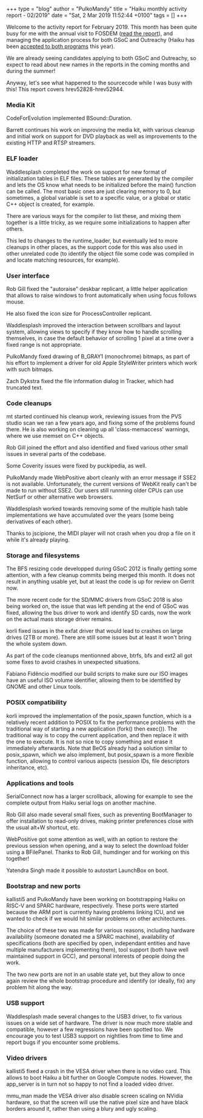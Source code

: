 +++
type = "blog"
author = "PulkoMandy"
title = "Haiku monthly activity report - 02/2019"
date = "Sat, 2 Mar 2019 11:52:44 +0100"
tags = []
+++

Welcome to the activity report for February 2019. This month has been quite busy
for me with the annual visit to FOSDEM (<a href="/conference/2019_fosdem_2019/">read the report</a>), and managing the application
process for both GSoC and Outreachy (Haiku has been <a href="/news/2019-02-26_haiku_gets_into_gsoc_and_outreachy/">accepted to both programs</a> this year).

We are already seeing candidates applying to both GSoC and Outreachy, so expect
to read about new names in the reports in the coming months and during the summer!

Anyway, let's see what happened to the sourcecode while I was busy with this!
This report covers hrev52828-hrev52944.

<h3>Media Kit</h3>

CodeForEvolution implemented BSound::Duration.

Barrett continues his work on improving the media kit, with various cleanup and
initial work on support for DVD playback as well as improvements to the existing
HTTP and RTSP streamers.

<h3>ELF loader</h3>

Waddlesplash completed the work on support for new format of initialization tables
in ELF files. These tables are generated by the compiler and lets the OS know
what needs to be initialized before the main() function can be called. The most
basic ones are just clearing memory to 0, but sometimes, a global variable is
set to a specific value, or a global or static C++ object is created, for example.

There are various ways for the compiler to list these, and mixing them together
is a little tricky, as we require some initializations to happen after others.

This led to changes to the runtime_loader, but eventually led to more cleanups
in other places, as the support code for this was also used in other unrelated
code (to identify the object file some code was compiled in and locate matching
resources, for example).

<h3>User interface</h3>

Rob Gill fixed the "autoraise" deskbar replicant, a little helper application
that allows to raise windows to front automatically when using focus follows mouse.

He also fixed the icon size for ProcessController replicant.

Waddlesplash improved the interaction between scrollbars and layout system, allowing
views to specify if they know how to handle scrolling themselves, in case the
default behavior of scrolling 1 pixel at a time over a fixed range is not appropriate.

PulkoMandy fixed drawing of B_GRAY1 (monochrome) bitmaps, as part of his effort
to implement a driver for old Apple StyleWriter printers which work with such bitmaps.

Zach Dykstra fixed the file information dialog in Tracker, which had truncated text.

<h3>Code cleanups</h3>

mt started continued his cleanup work, reviewing issues from the PVS studio scan
we ran a few years ago, and fixing some of the problems found there. He is also
working on cleaning up all 'class-memaccess' warnings, where we use memset on
C++ objects.

Rob Gill joined the effort and also identified and fixed various other small issues
in several parts of the codebase.

Some Coverity issues were fixed by puckipedia, as well.

PulkoMandy made WebPositive abort cleanly with an error message if SSE2 is not
available. Unfortunately, the current versions of WebKit really can't be made
to run without SSE2. Our users still runnning older CPUs can use NetSurf or other
alternative web browsers.

Waddlesplash worked towards removing some of the multiple hash table implementations
we have accumulated over the years (some being derivatives of each other).

Thanks to jscipione, the MIDI player will not crash when you drop a file on it
while it's already playing.

<h3>Storage and filesystems</h3>

The BFS resizing code developped during GSoC 2012 is finally getting some attention,
with a few cleanup commits being merged this month. It does not result in anything
usable yet, but at least the code is up for review on Gerrit now.

The more recent code for the SD/MMC drivers from GSoC 2018 is also being worked
on, the issue that was left pending at the end of GSoC was fixed, allowing the
bus driver to work and identify SD cards, now the work on the actual mass storage
driver remains.

korli fixed issues in the exfat driver that would lead to crashes on large drives
(2TB or more). There are still some issues but at least it won't bring the whole
system down.

As part of the code cleanups mentionned above, btrfs, bfs and ext2 all got some
fixes to avoid crashes in unexpected situations.

Fabiano Fidêncio modified our build scripts to make sure our ISO images have
an useful ISO volume identifier, allowing them to be identified by GNOME and
other Linux tools.

<h3>POSIX compatibility</h3>

korli improved the implementation of the posix_spawn function, which is a
relatively recent addition to POSIX to fix the performance problems with the
traditional way of starting a new application (fork() then exec()). The traditional
way is to copy the current application, and then replace it with the one to
execute. It is not so nice to copy something and erase it immediately afterwards.
Note that BeOS already had a solution similar to posix_spawn, which we also
implement, but posix_spawn is a more flexible function, allowing to control
various aspects (session IDs, file descriptors inheritance, etc).

<h3>Applications and tools</h3>

SerialConnect now has a larger scrollback, allowing for example to see the complete
output from Haiku serial logs on another machine.

Rob Gill also made several small fixes, such as preventing BootManager to offer
installation to read-only drives, making printer preferences close with the
usual alt+W shortcut, etc.

WebPositive got some attention as well, with an option to restore the previous session
when opening, and a way to select the download folder using a BFilePanel. Thanks
to Rob Gill, humdinger and for working on this together!

Yatendra Singh made it possible to autostart LaunchBox on boot.

<h3>Bootstrap and new ports</h3>

kallisti5 and PulkoMandy have been working on bootstrapping Haiku on RISC-V and 
SPARC hardware, respectively. These ports were started because the ARM port is
currently having problems linking ICU, and we wanted to check if we would hit
similar problems on other architectures.

The choice of these two was made for various reasons, including hardware availability
(someone donated me a SPARC machine), availability of specifications (both are
specified by open, independant entities and have multiple manufacturers implementing them),
tool support (both have well maintained support in GCC), and personal interests
of people doing the work.

The two new ports are not in an usable state yet, but they allow to once again
review the whole bootstrap procedure and identify (or ideally, fix) any problem
hit along the way.

<h3>USB support</h3>

Waddlesplash made several changes to the USB3 driver, to fix various issues on
a wide set of hardware. The driver is now much more stable and compatible,
however a few regressions have been spotted too. We encourage you to test USB3
support on nightlies from time to time and report bugs if you encounter some
problems.

<h3>Video drivers</h3>

kallisti5 fixed a crash in the VESA driver when there is no video card. This
allows to boot Haiku a bit further on Google Compute nodes. However, the app_server
is in turn not so happy to not find a loaded video driver.

mmu_man made the VESA driver also disable screen scaling on NVidia hardware, so
that the screen will use the native pixel size and have black borders around it,
rather than using a blury and ugly scaling.

